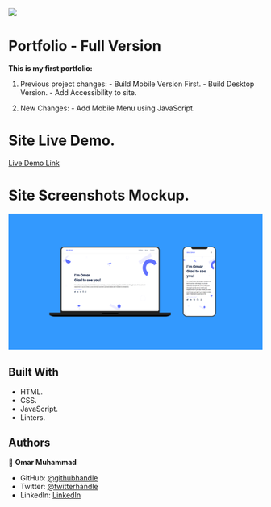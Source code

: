 ![](https://img.shields.io/badge/Microverse-blueviolet)

# Portfolio - Full Version

  **This is my first portfolio:**
  1. Previous project changes:
    - Build Mobile Version First.
    - Build Desktop Version.
    - Add Accessibility to site.

  2. New Changes:
    - Add Mobile Menu using JavaScript.


# Site Live Demo.
  [Live Demo Link](https://omar-muhamad.github.io/Portfolio-Full-Vesion/)


# Site Screenshots Mockup.

  ![screenshot](./images/WebSite-Mockup.png) 
  

## Built With

- HTML.
- CSS.
- JavaScript.
- Linters.


## Authors

👤 **Omar Muhammad**

- GitHub: [@githubhandle](https://github.com/Omar-Muhamad)
- Twitter: [@twitterhandle](https://twitter.com/Eng_OmarMuhamad)
- LinkedIn: [LinkedIn](https://www.linkedin.com/in/eng-omarmuhammad/)
